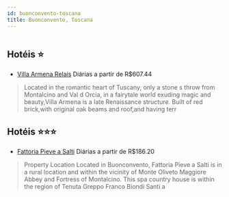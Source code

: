```yaml
---
id: buonconvento-toscana
title: Buonconvento, Toscana
---
```


<center><img src="https://assets.cosmos-data.com/1/0e791828d09c5a836074a8319850f135/426466.jpg" alt="" /></center>


## Hotéis ⭐️

-    [Villa Armena Relais](https://www.hurb.com/aud/https://www.hurb.com/hoteis/buonconvento/villa-armena-relais-JNP-JP902894?cmp=18055) Diárias a partir de R$607.44
   > Located in the romantic heart of Tuscany, only a stone s throw from Montalcino and Val d Orcia, in a fairytale world exuding magic and beauty,Villa Armena is a late Renaissance structure. Built of red brick,with original oak beams and roof,and having terr

## Hotéis ⭐️⭐️⭐️

-    [Fattoria Pieve a Salti](https://www.hurb.com/aud/https://www.hurb.com/hoteis/buonconvento/fattoria-pieve-a-salti-JNP-JP140852?cmp=18055) Diárias a partir de R$186.20
   > Property Location Located in Buonconvento, Fattoria Pieve a Salti is in a rural location and within the vicinity of Monte Oliveto Maggiore Abbey and Fortress of Montalcino. This spa country house is within the region of Tenuta Greppo Franco Biondi Santi a
